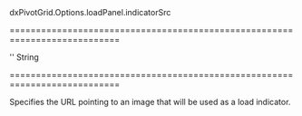 <!--id-->dxPivotGrid.Options.loadPanel.indicatorSrc<!--/id-->
===========================================================================
<!--default-->''<!--/default-->
<!--type-->String<!--/type-->
===========================================================================

<!--shortDescription-->
Specifies the URL pointing to an image that will be used as a load indicator.
<!--/shortDescription-->

<!--fullDescription-->

<!--/fullDescription-->